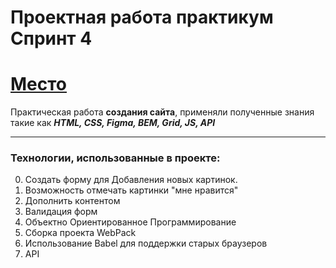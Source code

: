 

# Проектная работа практикум Спринт 4

# [Место](https://sannendok.github.io/mesto/)
Практическая работа **создания сайта**, применяли полученные знания такие как ***HTML, CSS, Figma, BEM, Grid, JS, API*** 
***

### Технологии, использованные в проекте:

0. Создать форму для Добавления новых картинок.
0. Возможность отмечать картинки "мне нравится"
0. Дополнить контентом
0. Валидация форм
0. Объектно Ориентированное Программирование
0. Сборка проекта WebPack
0. Использование Babel для поддержки старых браузеров
0. API
